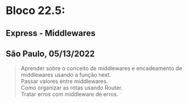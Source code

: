 # Bloco 22.5:

## Express - Middlewares
## São Paulo, 05/13/2022

> Aprender sobre o conceito de middlewares e encadeamento de middlewares usando a função next.\
> Passar valores entre middlewares.\
> Como organizar as rotas usando Router.\
> Tratar erros com middleware de erros.